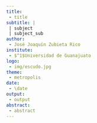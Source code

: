```yaml
---
title:
 - title
subtitle: |
 | subject
 | subject_sub
author:
 - José Joaquín Zubieta Rico
institute:
 - $^1$Universidad de Guanajuato
logo:
 - img/escudo.jpg
theme:
 - metropolis
date:
 - \date
output:
 - output
abstract:
 - abstract
---
```

